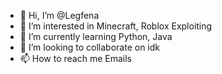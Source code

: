 - 👋 Hi, I’m @Legfena
- 👀 I’m interested in Minecraft, Roblox Exploiting
- 🌱 I’m currently learning Python, Java
- 💞️ I’m looking to collaborate on idk
- 📫 How to reach me Emails

<!---
Legfena/Legfena is a ✨ special ✨ repository because its `README.md` (this file) appears on your GitHub profile.
You can click the Preview link to take a look at your changes.
--->
